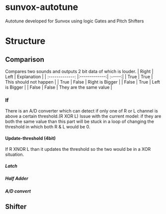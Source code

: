 # sunvox-autotune
Autotune developed for Sunvox using logic Gates and Pitch Shifters

# Structure

## Comparison
Compares two sounds and outputs 2 bit data of which is louder.
| Right        | Left           | Explanation  |
| :-------------: |:-------------:| :-----:|
| True     | True | This should not happen |
| True     | False      |  Right is Bigger |
| False | True      |    Left is Bigger |
| False | False      |    They are the same value |
### If
There is an A/D converter which can detect if only one of R or L channel is above a certain threshold.(R XOR L)
Issue with the current model: if they are both the same value than this part will be stuck in a loop of changing the threshold in which both R & L would be 0.
#### Update-threshold (4bit)
If R XNOR L than it updates the threshold so the two would be in a XOR situation.
##### Latch
##### Half Adder
##### A/D convert

## Shifter

###

